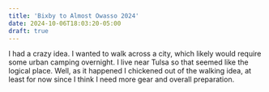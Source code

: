 ```yaml
---
title: 'Bixby to Almost Owasso 2024'
date: 2024-10-06T18:03:20-05:00
draft: true
---
```


I had a crazy idea. I wanted to walk across a city, which likely would require some urban camping overnight. I live near Tulsa so that seemed like the logical place. Well, as it happened I chickened out of the walking idea, at least for now since I think I need more gear and overall preparation.
